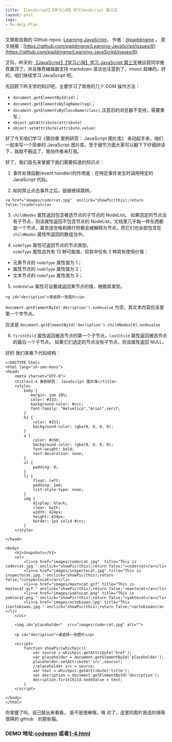 ```yaml
---
title: 【JavaScript】【学习心得】学习JavaScript 第三天
layout: post
tags:
- Mu-Help-Plan
---
```



 文章取自我的 Github  repos: [Learning-JavaScript](https://github.com/paddingme/Learning-JavaScript)， 作者：[@paddingme](http://padding.me/about.html) 。 
  原文链接：[https://github.com/paddingme/Learning-JavaScript/issues/6](https://github.com/paddingme/Learning-JavaScript/issues/6)

艾玛，昨天的 [【JavaScript】【学习心得】学习 JavaScript 第三天](http://www.imooc.com/wenda/detail/235873)被运营同学推荐置顶了，并且推荐编辑器支持 markdown 语法也注意到了，imooc 超棒的。好的，咱们继续学习 JavaScript 吧。

先回顾下昨天学的知识吧，主要学习了常用的几个 DOM 操作方法：

- `document.getElementById(id)`；
- `document.getElementsByTagName(tag)`；
- `document.getElementsByClassName(class)`,注意旧的浏览器不支持，需要重写；
- `object.getAttribute(attribute)`
- `object.setAttribute(attribute,value)`

好了今天咱们学习《第四章  案例研究： JavaScript 图片库》 来动起手来，咱们一起来写一个简单的 JavaScript 图片库，至于细节方面大家可以翻下下仔细研读下，我就不搬运了，我怕作者来打我。

好了，我们首先来掌握下我们需要知道的知识点：

1. 事件处理函数(event handler)的作用是：在特定事件发生时调用特定的 JavaScript 代码。

2. 如何禁止点击事件之后，链接继续跳转。

 ```
 <a href="images/codercat.jpg"  onclick="showPic(this);return false;">codercat</a>
 ```

3. `childNodes`  属性返回包含被选节点的子节点的 NodeList。
如果选定的节点没有子节点，则该属性返回不包含节点的 NodeList。文档里几乎每一样东西都是一个节点，甚至连空格和换行符都会被解释为节点，而它们也全部包含在 `childNodes` 属性所返回的数组当中。

4. `nodeType` 属性可返回节点的节点类型。  
 `nodeType` 属性总共有 12 种可能值，但其中仅有 3 种具有使用价值：
 - 元素节点的 `nodeType` 属性值为 1；
 - 属性节点的 `nodeType` 属性值为 2；
 - 文本节点的 `nodeType` 属性值为 3；

5. `nodeValue` 属性可设置或返回某节点的值，根据其类型。

 ```
 <p id="decription">请选择一张图片</p>
 ```

 `document.getElementById('decription').nodevalue` 为空，其文本内容应该是第一个字节点。

 应该是 `document.getElementById('decription').childNodes[0].nodevalue`

 6. `firstChild` 属性返回被选节点的第一个子节点。`lastChild` 属性返回被选节点的最后一个子节点。
如果它们选定的节点没有子节点，则该属性返回 NULL。

好的 我们来看下代码结构：

```
<!DOCTYPE html>
<html lang="zh-cmn-Hans">
<head>
    <meta charset="UTF-8">
    <title>1-4 案例研究： JavaScript 图片库</title>
    <style>
        body {
           margin: 1em 10%;
           color: #333;
           background-color: #ccc;
           font-family: "Helvetica","Arial",serif;
        }
        h1 {
            color: #333;
            background-color: rgba(0, 0, 0, 0);
        }
        a {
            color: #c60;
            background-color: rgba(0, 0, 0, 0);
            font-weight: bold;
            text-decoration: none;
        }
        ul {
            padding: 0;
        }
        li {
            float: left;
            padding: 1em;
            list-style-type: none;
        }
        img {
            display: block;
            clear: both;
            width: 424px;
            height: 424px;
            border: 1px solid #ccc;
        }
    </style>

</head>

<body>
    <h1>Snapshots</h1>
    <ul>
        <li><a href="images/codercat.jpg"  title="This is codercat.jpg." onclick="showPic(this);return false;">codercat</a></li>
        <li><a href="images/inspectocat.jpg" title="This is inspectocat.jpg." onclick="showPic(this);return false;">inspectocat</a></li>
        <li><a href="images/maxtocat.gif" title="This is maxtocat.gif." onclick="showPic(this);return false;">maxtocat</a></li>
        <li><a href="images/yaktocat.png" title="This is yaktocat.png." onclick="showPic(this);return false;">yaktocat</a></li>
        <li><a href="images/octobiwan.jpg" title="This isoctobiwan.jpg." onclick="showPic(this);return false;">octobiwan</a></li>
    </ul>

    <img id="placeholder"  src="images/codercat.jpg" alt="">

    <p id="decription">请选择一张图片</p>

    <script>
        function showPic(whichpic){
            var source = whichpic.getAttribute('href');
            var placeholder = document.getElementById('placeholder');
            placeholder.setAttribute('src',source);
            //placeholder.src = source;
            var text = whichpic.getAttribute('title');
            var decription = document.getElementById('decription');
            decription.firstChild.nodeValue = text;
        }
    </script>

</body>
</html>
```
你掌握了吗，自己敲出来看看。 是不是很棒哦，哦 对了，这里的图片我选的很萌很萌的 github　的那些猫。 
### DEMO 地址:[codepen](http://codepen.io/paddingme/pen/qCuDo) 或者[1-4.html](https://github.com/paddingme/Learning-JavaScript/blob/master/Demo/1-4.html) 

